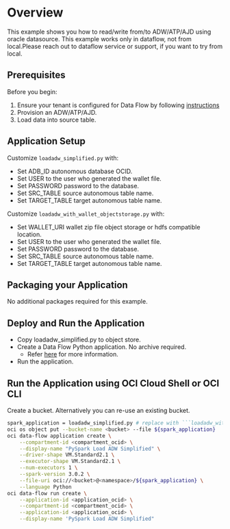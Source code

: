 # Overview

This example shows you how to read/write from/to ADW/ATP/AJD using oracle datasource.
This example works only in dataflow, not from local.Please reach out to dataflow service or support, if you want to try from local.

## Prerequisites

Before you begin:

1. Ensure your tenant is configured for Data Flow by following [instructions](https://docs.cloud.oracle.com/en-us/iaas/data-flow/using/dfs_getting_started.htm#set_up_admin)
2. Provision an ADW/ATP/AJD.
3. Load data into source table.

## Application Setup

Customize ```loadadw_simplified.py``` with:

* Set ADB_ID autonomous database OCID.
* Set USER to the user who generated the wallet file.
* Set PASSWORD password to the database.
* Set SRC_TABLE source autonomous table name.
* Set TARGET_TABLE target autonomous table name.

Customize ```loadadw_with_wallet_objectstorage.py``` with:

* Set WALLET_URI wallet zip file object storage or hdfs compatible location.
* Set USER to the user who generated the wallet file.
* Set PASSWORD password to the database.
* Set SRC_TABLE source autonomous table name.
* Set TARGET_TABLE target autonomous table name.


## Packaging your Application

No additional packages required for this example.

## Deploy and Run the Application

* Copy loadadw_simplified.py to object store.
* Create a Data Flow Python application. No archive required.
  * Refer [here](https://docs.cloud.oracle.com/en-us/iaas/data-flow/using/dfs_data_flow_library.htm#create_pyspark_app) for more information.
* Run the application.

## Run the Application using OCI Cloud Shell or OCI CLI

Create a bucket. Alternatively you can re-use an existing bucket.

```sh
spark_application = loadadw_simplified.py # replace with ```loadadw_with_wallet_objectstorage.py``` if required
oci os object put --bucket-name <bucket> --file ${spark_application}
oci data-flow application create \
    --compartment-id <compartment_ocid> \
    --display-name "PySpark Load ADW Simplified" \
    --driver-shape VM.Standard2.1 \
    --executor-shape VM.Standard2.1 \
    --num-executors 1 \
    --spark-version 3.0.2 \
    --file-uri oci://<bucket>@<namespace>/${spark_application} \
    --language Python
oci data-flow run create \
    --application-id <application_ocid> \
    --compartment-id <compartment_ocid> \
    --application-id <application_ocid> \
    --display-name 'PySpark Load ADW Simplified"
```

